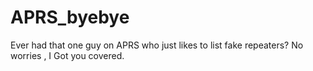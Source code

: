 # APRS_byebye
 Ever had that one guy on APRS who just likes to list fake repeaters? No worries , I Got you covered. 
